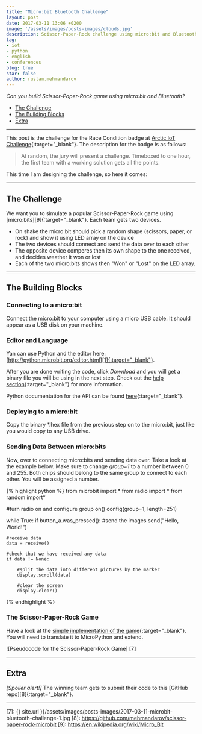 ```yaml
---
title: "Micro:bit Bluetooth Challenge"
layout: post
date: 2017-03-11 13:06 +0200
image: '/assets/images/posts-images/clouds.jpg'
description: Scissor-Paper-Rock challenge using micro:bit and Bluetooth
tag:
- iot
- python
- english
- conferences
blog: true
star: false
author: rustam.mehmandarov
---
```


_Can you build Scissor-Paper-Rock game using micro:bit and Bluetooth?_

- [The Challenge](#the-challenge)
- [The Building Blocks](#the-building-blocks)
- [Extra](#extra)


---

This post is the challenge for the Race Condition badge at [Arctic IoT Challenge][3]{:target="_blank"}. The description for the badge is as follows:

> At random, the jury will present a challenge. Timeboxed to one hour, the first team with a working solution gets all the points.

This time I am designing the challenge, so here it comes:

---

## The Challenge

We want you to simulate a popular Scissor-Paper-Rock game using [micro:bits][9]{:target="_blank"}. Each team gets two devices.

* On shake the micro:bit should pick a random shape (scissors, paper, or rock) and show it using LED array on the device
* The two devices should connect and send the data over to each other
* The opposite device comperes then its own shape to the one received, and decides weather it won or lost
* Each of the two micro:bits shows then "Won" or "Lost" on the LED array.

---

## The Building Blocks

### Connecting to a micro:bit
Connect the micro:bit to your computer using a micro USB cable. It should appear as a USB disk on your machine.

### Editor and Language
Yan can use Python and the editor here: [http://python.microbit.org/editor.html][1]{:target="_blank"}.

After you are done writing the code, click *Download* and you will get a binary file you will be using in the next step. Check out the [help section][4]{:target="_blank"} for more information.

Python documentation for the API can be found [here][5]{:target="_blank"}.

### Deploying to a micro:bit
Copy the binary *.hex file from the previous step on to the micro:bit, just like you would copy to any USB drive.

### Sending Data Between micro:bits
Now, over to connecting micro:bits and sending data over. Take a look at the example below. Make sure to change *group=1* to a number between 0 and 255. Both chips should belong to the same group to connect to each other. You will be assigned a number.

{% highlight python %}
from microbit import *
from radio import *
from random import*

#turn radio on and configure group
on()
config(group=1, length=251)

while True:
    if button_a.was_pressed():
        #send the images
        send("Hello, World!")
     
    #receive data    
    data = receive()
    
    #check that we have received any data
    if data != None:
        
        #split the data into different pictures by the marker
        display.scroll(data)

        #clear the screen
        display.clear()
{% endhighlight %}

### The Scissor-Paper-Rock Game
Have a look at the [simple implementation of the game][6]{:target="_blank"}. You will need to translate it to MicroPython and extend.

![Pseudocode for the Scissor-Paper-Rock Game] [7]

---

## Extra
*[Spoiler alert!]* The winning team gets to submit their code to this [GitHub repo][8]{:target="_blank"}.

---


[1]: http://python.microbit.org/editor.html
[2]: http://microbit-micropython.readthedocs.io/en/latest/radio.html
[3]: http://ariot.no/Home/Badges
[4]: http://python.microbit.org/help.html
[5]: https://microbit-micropython.readthedocs.io/en/latest/index.html
[6]: https://www.microbit.co.uk/blocks/lessons/rock-paper-scissors/challenges
[7]: {{ site.url }}/assets/images/posts-images/2017-03-11-microbit-bluetooth-challenge-1.jpg
[8]: https://github.com/mehmandarov/scissor-paper-rock-microbit
[9]: https://en.wikipedia.org/wiki/Micro_Bit




